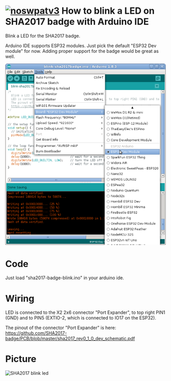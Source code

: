 [![noswpatv3](http://zoobab.wdfiles.com/local--files/start/noupcv3.jpg)](https://ffii.org/donate-now-to-save-europe-from-software-patents-says-ffii/)
How to blink a LED on SHA2017 badge with Arduino IDE
====================================================

Blink a LED for the SHA2017 badge.

Arduino IDE supports ESP32 modules. Just pick the default "ESP32 Dev module"
for now. Adding proper support for the badge would be great as well.

![esp32 arduino ide](https://raw.githubusercontent.com/zoobab/sha2017badge-arduino-blinkled/master/sha2017badge-arduinoide-screenshot.jpg)

Code
====

Just load "sha2017-badge-blink.ino" in your arduino ide.

Wiring
======

LED is connected to the X2 2x6 connector "Port Expander", to top right PIN1
(GND) and to PIN5 (EXTIO-2, which is connected to IO17 on the ESP32).

The pinout of the connector "Port Expander" is here:
https://github.com/SHA2017-badge/PCB/blob/master/sha2017_rev0_1_0_dev_schematic.pdf

Picture
=======

![SHA2017 blink led](https://raw.githubusercontent.com/zoobab/sha2017badge-arduino-blinkled/master/sha2017badge-arduino-blink.jpg)
